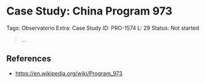 # Case Study: China Program 973

Tags: Observatorio
Extra: Case Study
ID: PRO-1574
L: 29
Status: Not started

> …
> 

## References

- https://en.wikipedia.org/wiki/Program_973